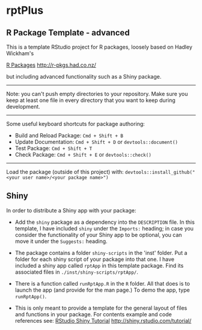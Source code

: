 # rptPlus

## R Package Template - advanced

This is a template RStudio project for R packages, loosely based on Hadley Wickham's

  [R Packages](http://r-pkgs.had.co.nz/) <http://r-pkgs.had.co.nz/> 
  
but including advanced functionality such as a Shiny package.

-----------------------------------------------

Note: you can't push empty directories to your repository. Make sure you keep
at least one file in every directory that you want to keep during development.
 
-----------------------------------------------

Some useful keyboard shortcuts for package authoring:

* Build and Reload Package:  `Cmd + Shift + B`
* Update Documentation:      `Cmd + Shift + D` or `devtools::document()`
* Test Package:              `Cmd + Shift + T`
* Check Package:             `Cmd + Shift + E` or `devtools::check()`

-----------------------------------------------


Load the package (outside of this project) with:
    `devtools::install_github("<your user name>/<your package name>")`

## Shiny
In order to distribute a Shiny app with your package:
* Add the `shiny` package as a dependency into the `DESCRIPTION` file. In this template, I have included `shiny` under the `Imports:` heading; in case you consider the functionality of your Shiny app to be optional, you can move it under the `Suggests:` heading.

* The package contains a folder `shiny-scripts` in the 'inst' folder. Put a folder for each shiny script of your package into that one. I have included a shiny app called `rptApp` in this template package. Find its associated files in `./inst/shiny-scripts/rptApp/`.

* There is a function called `runRptApp.R` in the `R` folder. All that does is to launch the app (and provide for the man page.) To demo the app, type `runRptApp()`.

* This is only meant to provide a template for the general layout of files and functions in your package. For contents example and code references see: [RStudio Shiny Tutorial](http://shiny.rstudio.com/tutorial/) <http://shiny.rstudio.com/tutorial/> 


<!-- END -->
